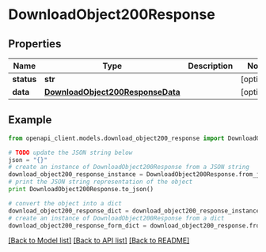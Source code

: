 # DownloadObject200Response


## Properties
Name | Type | Description | Notes
------------ | ------------- | ------------- | -------------
**status** | **str** |  | [optional] 
**data** | [**DownloadObject200ResponseData**](DownloadObject200ResponseData.md) |  | [optional] 

## Example

```python
from openapi_client.models.download_object200_response import DownloadObject200Response

# TODO update the JSON string below
json = "{}"
# create an instance of DownloadObject200Response from a JSON string
download_object200_response_instance = DownloadObject200Response.from_json(json)
# print the JSON string representation of the object
print DownloadObject200Response.to_json()

# convert the object into a dict
download_object200_response_dict = download_object200_response_instance.to_dict()
# create an instance of DownloadObject200Response from a dict
download_object200_response_form_dict = download_object200_response.from_dict(download_object200_response_dict)
```
[[Back to Model list]](../README.md#documentation-for-models) [[Back to API list]](../README.md#documentation-for-api-endpoints) [[Back to README]](../README.md)


